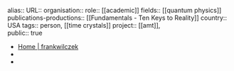 alias::
URL::
organisation:: 
role:: [[academic]] 
fields:: [[quantum physics]] 
publications-productions:: [[Fundamentals - Ten Keys to Reality]] 
country:: USA
tags:: person, [[time crystals]] 
project:: [[amt]],  
public:: true

- [Home | frankwilczek](https://www.frankawilczek.com/)
-
-